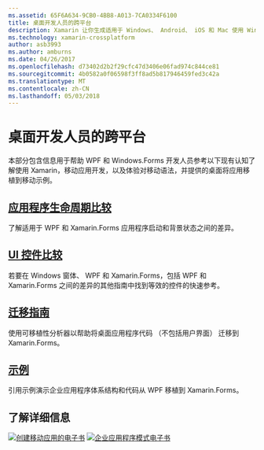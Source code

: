 ```yaml
---
ms.assetid: 65F6A634-9CB0-4BB8-A013-7CA0334F6100
title: 桌面开发人员的跨平台
description: Xamarin 让你生成适用于 Windows、 Android、 iOS 和 Mac 使用 Windows 窗体或 WPF 技能应用。
ms.technology: xamarin-crossplatform
author: asb3993
ms.author: amburns
ms.date: 04/26/2017
ms.openlocfilehash: d73402d2b2f29cfc47d3406e06fad974c844ce81
ms.sourcegitcommit: 4b0582a0f06598f3ff8ad5b817946459fed3c42a
ms.translationtype: MT
ms.contentlocale: zh-CN
ms.lasthandoff: 05/03/2018
---
```

# <a name="cross-platform-for-desktop-developers"></a>桌面开发人员的跨平台

本部分包含信息用于帮助 WPF 和 Windows.Forms 开发人员参考以下现有认知了解使用 Xamarin，移动应用开发，以及体验对移动语法，并提供的桌面将应用移植到移动示例。

## <a name="app-lifecycle-comparisonlifecyclemd"></a>[应用程序生命周期比较](lifecycle.md)

了解适用于 WPF 和 Xamarin.Forms 应用程序启动和背景状态之间的差异。

## <a name="ui-controls-comparisoncontrolsindexmd"></a>[UI 控件比较](controls/index.md)

若要在 Windows 窗体、 WPF 和 Xamarin.Forms，包括 WPF 和 Xamarin.Forms 之间的差异的其他指南中找到等效的控件的快速参考。

## <a name="porting-guidanceportingmd"></a>[迁移指南](porting.md)

使用可移植性分析器以帮助将桌面应用程序代码 （不包括用户界面） 迁移到 Xamarin.Forms。

## <a name="samplessamplesmd"></a>[示例](samples.md)

引用示例演示企业应用程序体系结构和代码从 WPF 移植到 Xamarin.Forms。

## <a name="learn-more"></a>了解详细信息

[![创建移动应用的电子书](images/creating-sml.png)](~/xamarin-forms/creating-mobile-apps-xamarin-forms/index.md) [![企业应用程序模式电子书](images/enterprise-sml.png)](~/xamarin-forms/enterprise-application-patterns/index.md)
